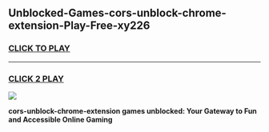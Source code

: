 
## Unblocked-Games-cors-unblock-chrome-extension-Play-Free-xy226
<h3>
<a href="https://premium76.site?title=cors-unblock-chrome-extension&ref=21A">CLICK TO PLAY</a></h3>
<hr>

<h3>
<a href="https://premium76.site?title=cors-unblock-chrome-extension&ref=21A">CLICK 2 PLAY</a>
  
</h3>

<a href="https://premium76.site?title=cors-unblock-chrome-extension&ref=21A"><img src="https://clearcache.store/games.png"></a>


**cors-unblock-chrome-extension games unblocked: Your Gateway to Fun and Accessible Online Gaming**
